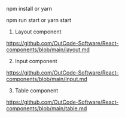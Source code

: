 npm install or yarn

npm run start or yarn start

1. Layout component

https://github.com/OutCode-Software/React-components/blob/main/layout.md

2. Input component

https://github.com/OutCode-Software/React-components/blob/main/Input.md

3. Table component

https://github.com/OutCode-Software/React-components/blob/main/table.md
